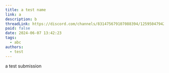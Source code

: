 ```yaml
---
title: a test name
link: a
description: b
threadLink: https://discord.com/channels/831475679107088394/1259504794217746533
paid: false
date: 2024-06-07 13:42:23
tags:
  - abc
authors:
  - test
---
```

a test submission